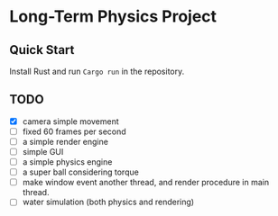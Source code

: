 # Long-Term Physics Project

## Quick Start

Install Rust and run `Cargo run` in the repository.

## TODO

- [X] camera simple movement
- [ ] fixed 60 frames per second
- [ ] a simple render engine
- [ ] simple GUI
- [ ] a simple physics engine
- [ ] a super ball considering torque
- [ ] make window event another thread, and render procedure in main thread.
- [ ] water simulation (both physics and rendering)
